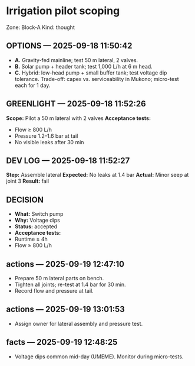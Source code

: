 # Irrigation pilot scoping
Zone: Block-A
Kind: thought
## OPTIONS — 2025-09-18 11:50:42
- **A.** Gravity-fed mainline; test 50 m lateral, 2 valves.
- **B.** Solar pump + header tank; test 1,000 L/h at 6 m head.
- **C.** Hybrid: low-head pump + small buffer tank; test voltage dip tolerance.
Trade-off: capex vs. serviceability in Mukono; micro-test each for 1 day.
## GREENLIGHT — 2025-09-18 11:52:26
**Scope:** Pilot a 50 m lateral with 2 valves
**Acceptance tests:**
- Flow ≥ 800 L/h
- Pressure 1.2–1.6 bar at tail
- No visible leaks after 30 min

## DEV LOG — 2025-09-18 11:52:27
**Step:** Assemble lateral
**Expected:** No leaks at 1.4 bar
**Actual:** Minor seep at joint 3
**Result:** fail

## DECISION
- **What:** Switch pump
- **Why:** Voltage dips
- **Status:** accepted
- **Acceptance tests:**
- Runtime ≥ 4h
- Flow ≥ 800 L/h

## actions — 2025-09-19 12:47:10
- Prepare 50 m lateral parts on bench.
- Tighten all joints; re-test at 1.4 bar for 30 min.
- Record flow and pressure at tail.

## actions — 2025-09-19 13:01:53
- Assign owner for lateral assembly and pressure test.

## facts — 2025-09-19 12:48:25
- Voltage dips common mid-day (UMEME). Monitor during micro-tests.
